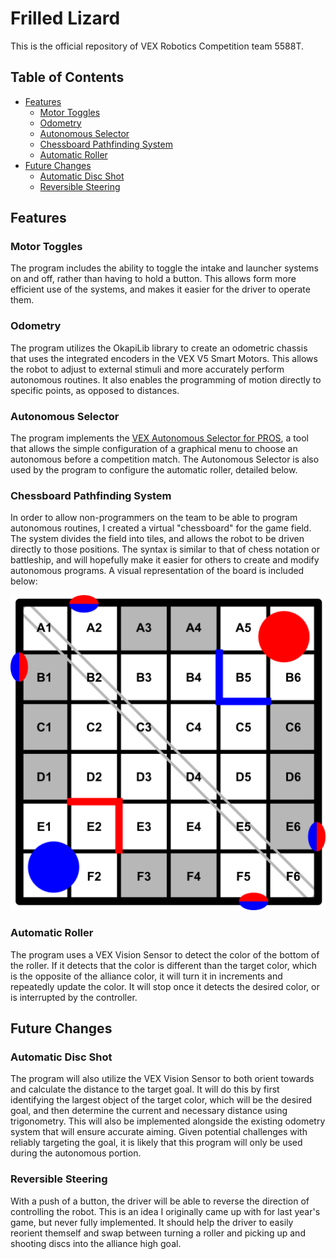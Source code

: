 # Frilled Lizard <!-- omit from toc -->

This is the official repository of VEX Robotics Competition team 5588T. 

## Table of Contents <!-- omit from toc -->

- [Features](#features)
    - [Motor Toggles](#motor-toggles)
    - [Odometry](#odometry)
    - [Autonomous Selector](#autonomous-selector)
    - [Chessboard Pathfinding System](#chessboard-pathfinding-system)
    - [Automatic Roller](#automatic-roller)
- [Future Changes](#future-changes)
    - [Automatic Disc Shot](#automatic-disc-shot)
    - [Reversible Steering](#reversible-steering)

## Features

### Motor Toggles

The program includes the ability to toggle the intake and launcher systems on and off, rather than having to hold a button. This allows form more efficient use of the systems, and makes it easier for the driver to operate them.

### Odometry

The program utilizes the OkapiLib library to create an odometric chassis that uses the integrated encoders in the VEX V5 Smart Motors. This allows the robot to adjust to external stimuli and more accurately perform autonomous routines. It also enables the programming of motion directly to specific points, as opposed to distances.

### Autonomous Selector

The program implements the [VEX Autonomous Selector for PROS](https://github.com/kunwarsahni01/Vex-Autonomous-Selector), a tool that allows the simple configuration of a graphical menu to choose an autonomous before a competition match. The Autonomous Selector is also used by the program to configure the automatic roller, detailed below.

### Chessboard Pathfinding System

In order to allow non-programmers on the team to be able to program autonomous routines, I created a virtual "chessboard" for the game field. The system divides the field into tiles, and allows the robot to be driven directly to those positions. The syntax is similar to that of chess notation or battleship, and will hopefully make it easier for others to create and modify autonomous programs. A visual representation of the board is included below:

![Field Diagram](images/Field_Diagram.svg)

### Automatic Roller

The program uses a VEX Vision Sensor to detect the color of the bottom of the roller. If it detects that the color is different than the target color, which is the opposite of the alliance color, it will turn it in increments and repeatedly update the color. It will stop once it detects the desired color, or is interrupted by the controller.

## Future Changes

### Automatic Disc Shot

The program will also utilize the VEX Vision Sensor to both orient towards and calculate the distance to the target goal. It will do this by first identifying the largest object of the target color, which will be the desired goal, and then determine the current and necessary distance using trigonometry. This will also be implemented alongside the existing odometry system that will ensure accurate aiming. Given potential challenges with reliably targeting the goal, it is likely that this program will only be used during the autonomous portion.

### Reversible Steering

With a push of a button, the driver will be able to reverse the direction of controlling the robot. This is an idea I originally came up with for last year's game, but never fully implemented. It should help the driver to easily reorient themself and swap between turning a roller and picking up and shooting discs into the alliance high goal.
